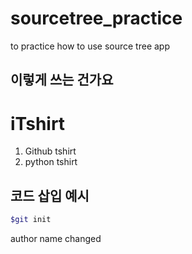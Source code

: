 # sourcetree_practice
to practice how to use source tree app

## 이렇게 쓰는 건가요

# iTshirt
1. Github tshirt
2. python tshirt

## 코드 삽입 예시
```sh
$git init
````
author name changed

